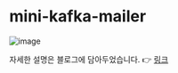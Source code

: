 # mini-kafka-mailer

![image](https://github.com/user-attachments/assets/605bdee3-2764-45b6-954a-a7c12b3b7ecf)


자세한 설명은 블로그에 담아두었습니다. 👉 [링크](https://jjunhub.tistory.com/14)


